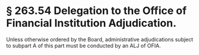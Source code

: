 # § 263.54   Delegation to the Office of Financial Institution Adjudication.

Unless otherwise ordered by the Board, administrative adjudications subject to subpart A of this part must be conducted by an ALJ of OFIA.






